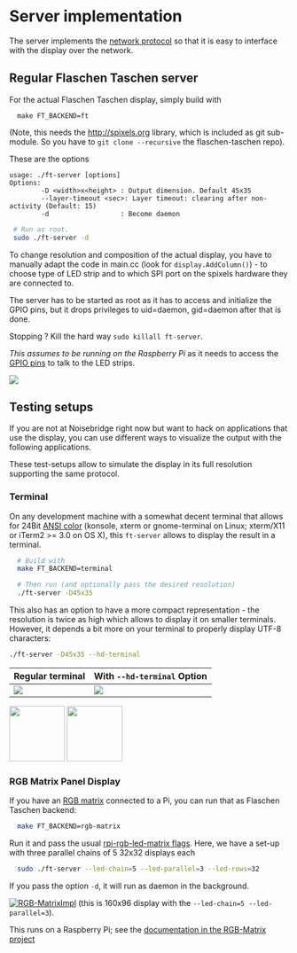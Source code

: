 Server implementation
=====================

The server implements the [network protocol](../doc/protocols.md) so that
it is easy to interface with the display over the network.

## Regular Flaschen Taschen server

For the actual Flaschen Taschen display, simply build with

```
  make FT_BACKEND=ft
```

(Note, this needs the http://spixels.org library, which is included as git
sub-module. So you have to `git clone --recursive` the flaschen-taschen repo).

These are the options

```
usage: ./ft-server [options]
Options:
        -D <width>x<height> : Output dimension. Default 45x35
        --layer-timeout <sec>: Layer timeout: clearing after non-activity (Default: 15)
        -d                  : Become daemon
```

```bash
 # Run as root.
 sudo ./ft-server -d
```

To change resolution and composition of the actual display, you have to
manually adapt the code in main.cc (look for `display.AddColumn()`) - to
choose type of LED strip and to which SPI port on the spixels hardware they
are connected to.

The server has to be started as root as it has to access and initialize the
GPIO pins, but it drops privileges to uid=daemon, gid=daemon after that is done.

Stopping ? Kill the hard way `sudo killall ft-server`.

*This assumes to be running on the Raspberry Pi* as it needs to access the
[GPIO pins](../hardware) to talk to the LED strips.

![](../img/ft-completed.jpg)

## Testing setups

If you are not at Noisebridge right now but want to hack on applications
that use the display, you can use different ways to visualize the output with
the following applications.

These test-setups allow to simulate the display in its full resolution
supporting the same protocol.

### Terminal

On any development machine with a somewhat decent terminal that allows for
24Bit [ANSI color][term-color] (konsole, xterm or gnome-terminal on Linux;
xterm/X11 or iTerm2 >= 3.0 on OS X), this `ft-server` allows to display the
result in a terminal.

```bash
  # Build with
  make FT_BACKEND=terminal
```

```bash
  # Then run (and optionally pass the desired resolution)
  ./ft-server -D45x35
```

This also has an option to have a more compact representation - the resolution
is twice as high which allows to display it on smaller terminals. However,
it depends a bit more on your terminal to properly display UTF-8 characters:

```bash
./ft-server -D45x35 --hd-terminal
```

Regular terminal             | With `--hd-terminal` Option   |
-----------------------------|-------------------------------|
![](../img/terminal-sd.png)  | ![](../img/terminal-hd.png)   |

<img src="../img/terminal-screenshot.png" width="100px">
<img src="../img/terminal-screenshot-nb.png" width="100px">


### RGB Matrix Panel Display

If you have an [RGB matrix][rgb-matrix] connected to a Pi, you can run that
as Flaschen Taschen backend:

```bash
  make FT_BACKEND=rgb-matrix
```

Run it and pass the usual [rpi-rgb-led-matrix flags][led-flags]. Here, we have
a set-up with three parallel chains of 5 32x32 displays each
```bash
  sudo ./ft-server --led-chain=5 --led-parallel=3 --led-rows=32
```

If you pass the option `-d`, it will run as daemon in the background.

[![RGB-MatrixImpl][ft-rgb-vid]](https://www.youtube.com/watch?v=XeJBcNevuJE)
(this is 160x96 display with the `--led-chain=5 --led-parallel=3`).

This runs on a Raspberry Pi; see the
[documentation in the RGB-Matrix project][rgb-matrix]

[rgb-matrix]: https://github.com/hzeller/rpi-rgb-led-matrix
[ft-rgb-vid]: ../img/rgb-matrix-sample-vid.jpg
[term-color]: https://gist.github.com/XVilka/8346728
[led-flags]: https://github.com/hzeller/rpi-rgb-led-matrix#changing-parameters-via-command-line-flags